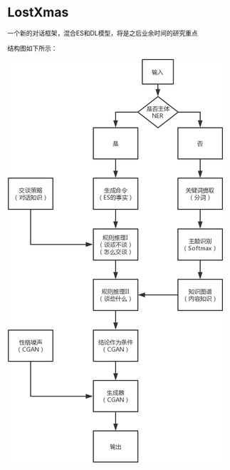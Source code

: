 # LostXmas
一个新的对话框架，混合ES和DL模型，将是之后业余时间的研究重点

结构图如下所示：

![](https://github.com/AlucardNosferatu/LostXmas/blob/ES_%26_StyleGAN/Interface.jpg)
